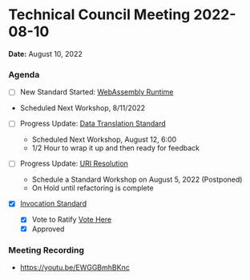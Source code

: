 Technical Council Meeting 2022-08-10
===

**Date:** August 10, 2022

### Agenda 

- [ ] New Standard Started: [WebAssembly Runtime](https://hackmd.io/xWl4BmcuQBK8ecFf8JJvpQ)
 * Scheduled Next Workshop, 8/11/2022 
- [ ] Progress Update: [Data Translation Standard](https://hackmd.io/hpwh7m7MRoKJLH_fOowYWg)
  * Scheduled Next Workshop, August 12, 6:00
  * 1/2 Hour to wrap it up and then ready for feedback

- [ ] Progress Update: [URI Resolution](https://hackmd.io/OaF8KHN0TOOf457GYcnjEQ)
  * Schedule a Standard Workshop on August 5, 2022 (Postponed)
  * On Hold until refactoring is complete
- [x] [Invocation Standard](https://hackmd.io/@eugenefine/BJ5lOIeHq)
   - [x] Vote to Ratify [Vote Here](https://forum.polywrap.io/t/technical-council-standard-acceptance-invocation-standard/305) 
   - [x] Approved

### Meeting Recording 

* https://youtu.be/EWGGBmhBKnc
    
